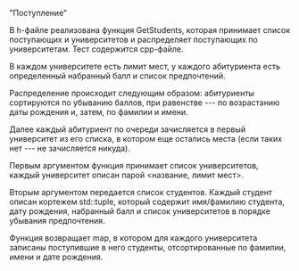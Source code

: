 "Поступление"

В h-файле реализована функция GetStudents, которая принимает список поступающих и университетов и распределяет поступающих по университетам.
Тест содержится cpp-файле.

В каждом университете есть лимит мест, у каждого абитуриента есть определенный набранный балл и список предпочтений.

Распределение происходит следующим образом: абитуриенты сортируются по убыванию баллов, при равенстве --- по возрастанию даты рождения и, затем, по фамилии и имени.

Далее каждый абитуриент по очереди зачисляется в первый университет из его списка, в котором еще остались места (если таких нет --- не зачисляется никуда).

Первым аргументом функция принимает список университетов, каждый университет описан парой <название, лимит мест>.

Вторым аргументом передается список студентов. Каждый студент описан кортежем std::tuple, который содержит имя/фамилию студента, дату рождения,
набранный балл и список университетов в порядке убывания предпочтения.

Функция возвращает map, в котором для каждого университета записаны поступившие в него студенты, отсортированные
по фамилии, имени и дате рождения.
